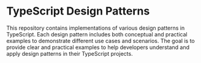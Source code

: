 # TypeScript Design Patterns

This repository contains implementations of various design patterns in TypeScript. Each design pattern includes both conceptual and practical examples to demonstrate different use cases and scenarios. The goal is to provide clear and practical examples to help developers understand and apply design patterns in their TypeScript projects.
